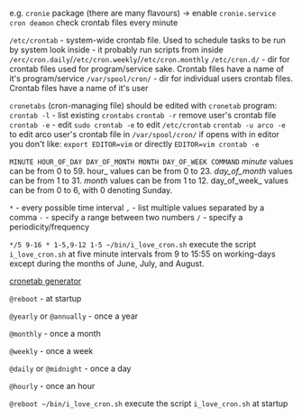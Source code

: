 e.g. `cronie` package (there are many flavours) -> enable `cronie.service`
`cron deamon` check crontab files every minute

`/etc/crontab` - system-wide crontab file. Used to schedule tasks to be run by system
	look inside - it probably run scripts from inside `/erc/cron.daily`/`/etc/cron.weekly`/`/etc/cron.monthly`
`/etc/cron.d/` - dir for crontab files used for program/service sake. Crontab files have a name of it's program/service
`/var/spool/cron/` - dir for individual users crontab files. Crontab files have a name of it's user

`cronetabs` (cron-managing file) should be edited with `cronetab` program:
`crontab -l` - list existing `crontabs`
`crontab -r` remove user's crontab file
`crontab -e` - edit
	`sudo crontab -e` to edit `/etc/crontab`
	`crontab -u arco -e` to edit arco user's crontab file in `/var/spool/cron/`
if opens with in editor you don't like:
`export EDITOR=vim` or directly `EDITOR=vim crontab -e`

`MINUTE HOUR_OF_DAY DAY_OF_MONTH MONTH DAY_OF_WEEK COMMAND`
_minute_ values can be from 0 to 59.
hour_ values can be from 0 to 23.
_day_of_month_ values can be from 1 to 31.
_month_ values can be from 1 to 12.
day_of_week_ values can be from 0 to 6, with 0 denoting Sunday.

`*` - every possible time interval
`,` - list multiple values separated by a comma
`-` - specify a range between two numbers
`/` - specify a periodicity/frequency

`*/5 9-16 * 1-5,9-12 1-5 ~/bin/i_love_cron.sh`
execute the script `i_love_cron.sh` at five minute intervals from 9 to 15:55 on working-days except during the months of June, July, and August.

[cronetab generator](https://crontab-generator.org/)

`@reboot` - at startup

`@yearly` or `@annually` - once a year

`@monthly` - once a month

`@weekly` - once a week

`@daily` or `@midnight` - once a day

`@hourly` - once an hour

`@reboot ~/bin/i_love_cron.sh`
execute the script `i_love_cron.sh` at startup